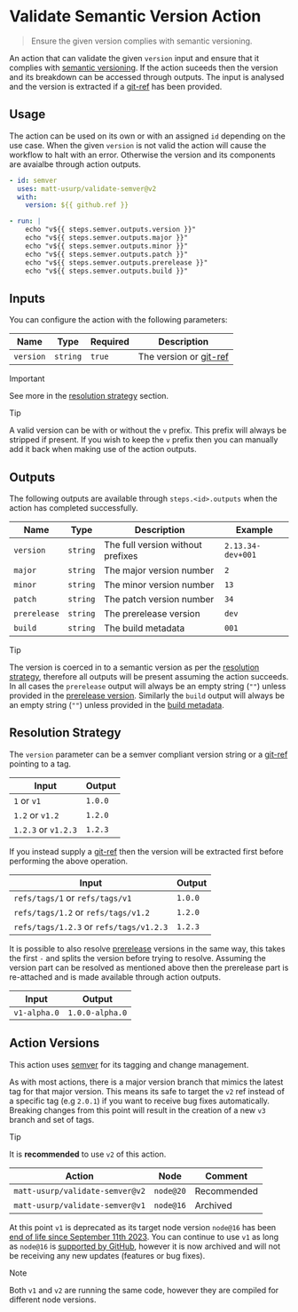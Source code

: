 # Validate Semantic Version Action

> Ensure the given version complies with semantic versioning.

An action that can validate the given `version` input and ensure that it complies with [semantic versioning](http://semver.org/).
If the action suceeds then the version and its breakdown can be accessed through outputs.
The input is analysed and the version is extracted if a [git-ref](https://git-scm.com/book/en/v2/Git-Internals-Git-References) has been provided.

## Usage

The action can be used on its own or with an assigned `id` depending on the use case.
When the given `version` is not valid the action will cause the workflow to halt with an error.
Otherwise the version and its components are avaialbe through action outputs.

```yaml
- id: semver
  uses: matt-usurp/validate-semver@v2
  with:
    version: ${{ github.ref }}

- run: |
    echo "v${{ steps.semver.outputs.version }}"
    echo "v${{ steps.semver.outputs.major }}"
    echo "v${{ steps.semver.outputs.minor }}"
    echo "v${{ steps.semver.outputs.patch }}"
    echo "v${{ steps.semver.outputs.prerelease }}"
    echo "v${{ steps.semver.outputs.build }}"
```

## Inputs

You can configure the action with the following parameters:

| Name | Type | Required | Description |
| ---- | ---- | -------- | ----------- |
| `version` | `string` | `true` | The version or [git-ref](https://git-scm.com/book/en/v2/Git-Internals-Git-References) |

> [!IMPORTANT]
> See more in the [resolution strategy](#resolution-strategy) section.

> [!TIP]
> A valid version can be with or without the `v` prefix.
> This prefix will always be stripped if present.
> If you wish to keep the `v` prefix then you can manually add it back when making use of the action outputs.

## Outputs

The following outputs are available through `steps.<id>.outputs` when the action has completed successfully.

| Name | Type | Description | Example |
| ---- | --- | ------------ | ------- |
| `version` | `string` | The full version without prefixes | `2.13.34-dev+001` |
| `major` | `string` | The major version number | `2` |
| `minor` | `string` | The minor version number | `13` |
| `patch` | `string` | The patch version number | `34` |
| `prerelease` | `string` | The prerelease version | `dev` |
| `build` | `string` | The build metadata | `001` |

> [!TIP]
> The version is coerced in to a semantic version as per the [resolution strategy](#resolution-strategy), therefore all outputs will be present assuming the action succeeds.
> In all cases the `prerelease` output will always be an empty string (`""`) unless provided in the [prerelease version](https://semver.org/#spec-item-9).
> Similarly the `build` output will always be an empty string (`""`) unless provided in the [build metadata](https://semver.org/#spec-item-10).

## Resolution Strategy

The `version` parameter can be a semver compliant version string or a [git-ref](https://git-scm.com/book/en/v2/Git-Internals-Git-References) pointing to a tag.

| Input | Output |
| ----- | ------ |
| `1` or `v1` | `1.0.0` |
| `1.2` or `v1.2` | `1.2.0` |
| `1.2.3` or `v1.2.3` | `1.2.3` |

If you instead supply a [git-ref](https://git-scm.com/book/en/v2/Git-Internals-Git-References) then the version will be extracted first before performing the above operation.

| Input | Output |
| ----- | ------ |
| `refs/tags/1` or `refs/tags/v1` | `1.0.0` |
| `refs/tags/1.2` or `refs/tags/v1.2` | `1.2.0` |
| `refs/tags/1.2.3` or `refs/tags/v1.2.3` | `1.2.3` |

It is possible to also resolve [prerelease](https://semver.org/#spec-item-9) versions in the same way, this takes the first `-` and splits the version before trying to resolve.
Assuming the version part can be resolved as mentioned above then the prerelease part is re-attached and is made available through action outputs.

| Input | Output |
| ----- | ------ |
| `v1-alpha.0` | `1.0.0-alpha.0` |

## Action Versions

This action uses [semver](https://semver.org/) for its tagging and change management.

As with most actions, there is a major version branch that mimics the latest tag for that major version.
This means its safe to target the `v2` ref instead of a specific tag (e.g `2.0.1`) if you want to receive bug fixes automatically.
Breaking changes from this point will result in the creation of a new `v3` branch and set of tags.

> [!TIP]
> It is **recommended** to use `v2` of this action.

| Action | Node | Comment |
| ------ | ---- | ------- |
| `matt-usurp/validate-semver@v2` | `node@20` | Recommended |
| `matt-usurp/validate-semver@v1` | `node@16` | Archived |

At this point `v1` is deprecated as its target node version `node@16` has been [end of life since September 11th 2023](https://nodejs.org/en/blog/announcements/nodejs16-eol).
You can continue to use `v1` as long as `node@16` is [supported by GitHub](https://github.blog/changelog/2023-09-22-github-actions-transitioning-from-node-16-to-node-20), however it is now archived and will not be receiving any new updates (features or bug fixes).

> [!NOTE]
> Both `v1` and `v2` are running the same code, however they are compiled for different node versions.
